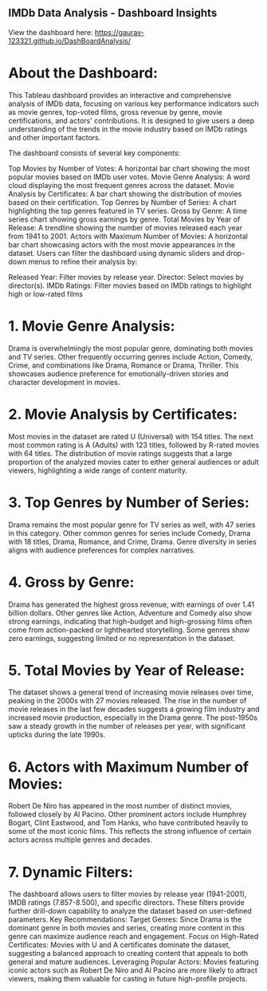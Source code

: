 ## IMDb Data Analysis - Dashboard Insights
View the dashboard here: https://gaurav-123321.github.io/DashBoardAnalysis/

# About the Dashboard:
This Tableau dashboard provides an interactive and comprehensive analysis of IMDb data, focusing on various key performance indicators such as movie genres, top-voted films, gross revenue by genre, movie certifications, and actors' contributions. It is designed to give users a deep understanding of the trends in the movie industry based on IMDb ratings and other important factors.

The dashboard consists of several key components:

Top Movies by Number of Votes: A horizontal bar chart showing the most popular movies based on IMDb user votes.
Movie Genre Analysis: A word cloud displaying the most frequent genres across the dataset.
Movie Analysis by Certificates: A bar chart showing the distribution of movies based on their certification.
Top Genres by Number of Series: A chart highlighting the top genres featured in TV series.
Gross by Genre: A time series chart showing gross earnings by genre.
Total Movies by Year of Release: A trendline showing the number of movies released each year from 1941 to 2001.
Actors with Maximum Number of Movies: A horizontal bar chart showcasing actors with the most movie appearances in the dataset.
Users can filter the dashboard using dynamic sliders and drop-down menus to refine their analysis by:

Released Year: Filter movies by release year.
Director: Select movies by director(s).
IMDb Ratings: Filter movies based on IMDb ratings to highlight high or low-rated films

# 1. Movie Genre Analysis:
Drama is overwhelmingly the most popular genre, dominating both movies and TV series.
Other frequently occurring genres include Action, Comedy, Crime, and combinations like Drama, Romance or Drama, Thriller.
This showcases audience preference for emotionally-driven stories and character development in movies.

# 2. Movie Analysis by Certificates:
Most movies in the dataset are rated U (Universal) with 154 titles.
The next most common rating is A (Adults) with 123 titles, followed by R-rated movies with 64 titles.
The distribution of movie ratings suggests that a large proportion of the analyzed movies cater to either general audiences or adult viewers, highlighting a wide range of content maturity.

# 3. Top Genres by Number of Series:
Drama remains the most popular genre for TV series as well, with 47 series in this category.
Other common genres for series include Comedy, Drama with 18 titles, Drama, Romance, and Crime, Drama.
Genre diversity in series aligns with audience preferences for complex narratives.

# 4. Gross by Genre:
Drama has generated the highest gross revenue, with earnings of over 1.41 billion dollars.
Other genres like Action, Adventure and Comedy also show strong earnings, indicating that high-budget and high-grossing films often come from action-packed or lighthearted storytelling.
Some genres show zero earnings, suggesting limited or no representation in the dataset.

# 5. Total Movies by Year of Release:
The dataset shows a general trend of increasing movie releases over time, peaking in the 2000s with 27 movies released.
The rise in the number of movie releases in the last few decades suggests a growing film industry and increased movie production, especially in the Drama genre.
The post-1950s saw a steady growth in the number of releases per year, with significant upticks during the late 1990s.

# 6. Actors with Maximum Number of Movies:
Robert De Niro has appeared in the most number of distinct movies, followed closely by Al Pacino.
Other prominent actors include Humphrey Bogart, Clint Eastwood, and Tom Hanks, who have contributed heavily to some of the most iconic films.
This reflects the strong influence of certain actors across multiple genres and decades.

# 7. Dynamic Filters:
The dashboard allows users to filter movies by release year (1941-2001), IMDB ratings (7.857-8.500), and specific directors.
These filters provide further drill-down capability to analyze the dataset based on user-defined parameters.
Key Recommendations:
Target Genres: Since Drama is the dominant genre in both movies and series, creating more content in this genre can maximize audience reach and engagement.
Focus on High-Rated Certificates: Movies with U and A certificates dominate the dataset, suggesting a balanced approach to creating content that appeals to both general and mature audiences.
Leveraging Popular Actors: Movies featuring iconic actors such as Robert De Niro and Al Pacino are more likely to attract viewers, making them valuable for casting in future high-profile projects.
